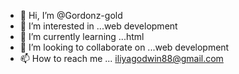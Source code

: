 - 👋 Hi, I’m @Gordonz-gold
- 👀 I’m interested in ...web development
- 🌱 I’m currently learning ...html
- 💞️ I’m looking to collaborate on ...web development
- 📫 How to reach me ... iliyagodwin88@gmail.com

<!---
Gordonz-gold/Gordonz-gold is a ✨ special ✨ repository because its `README.md` (this file) appears on your GitHub profile.
You can click the Preview link to take a look at your changes.
--->

